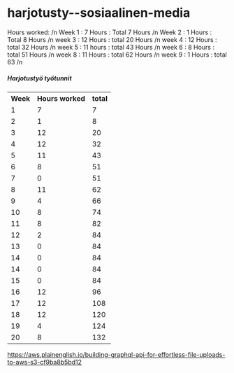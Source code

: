 # harjotusty--sosiaalinen-media

Hours worked: /n
Week 1 : 7 Hours : Total 7 Hours /n
Week 2 : 1 Hours : Total 8 Hours /n
week 3 : 12 Hours : total 20 Hours /n
week 4 : 12 Hours : total 32 Hours /n
week 5 : 11 hours : total 43 Hours /n
week 6 : 8 Hours : total 51 Hours /n
week 8 : 11 Hours : total 62 Hours /n
week 9 : 1 Hours : total 63 /n

<h5>Harjotustyö työtunnit</h5>
<table>
  
  <tr>
    <th>Week</th>
    <th>Hours worked</th>
    <th>total</th>
  </tr>
  <tr>
    <td>1</td>
    <td>7</td>
    <td>7</td>
  </tr>
    <tr>
    <td>2</td>
    <td>1</td>
    <td>8</td>
  </tr>
      <tr>
    <td>3</td>
    <td>12</td>
    <td>20</td>
  </tr>
      <tr>
    <td>4</td>
    <td>12</td>
    <td>32</td>
  </tr>
      <tr>
    <td>5</td>
    <td>11</td>
    <td>43</td>
  </tr>
      <tr>
    <td>6</td>
    <td>8</td>
    <td>51</td>
  </tr>
        <tr>
    <td>7</td>
    <td>0</td>
    <td>51</td>
  </tr>
      <tr>
    <td>8</td>
    <td>11</td>
    <td>62</td>
  </tr>
    <tr>
    <td>9</td>
    <td>4</td>
    <td>66</td>
  </tr>
  <tr>
  <td>10</td>
  <td>8</td>
  <td>74</td>
  </tr>
    <tr>
  <td>11</td>
  <td>8</td>
  <td>82</td>
  </tr>
      <tr>
  <td>12</td>
  <td>2</td>
  <td>84</td>
  </tr>
        <tr>
  <td>13</td>
  <td>0</td>
  <td>84</td>
  </tr>
        <tr>
  <td>14</td>
  <td>0</td>
  <td>84</td>
  </tr>
          <tr>
  <td>14</td>
  <td>0</td>
  <td>84</td>
  </tr>
     <tr>
  <td>15</td>
  <td>0</td>
  <td>84</td>
  </tr>
     <tr>
  <td>16</td>
  <td>12</td>
  <td>96</td>
  </tr>
       <tr>
  <td>17</td>
  <td>12</td>
  <td>108</td>
  </tr>
         <tr>
  <td>18</td>
  <td>12</td>
  <td>120</td>
  </tr>
           <tr>
  <td>19</td>
  <td>4</td>
  <td>124</td>
  </tr>
             <tr>
  <td>20</td>
  <td>8</td>
  <td>132</td>
  </tr>
</table>


https://aws.plainenglish.io/building-graphql-api-for-effortless-file-uploads-to-aws-s3-cf9ba8b5bd12
